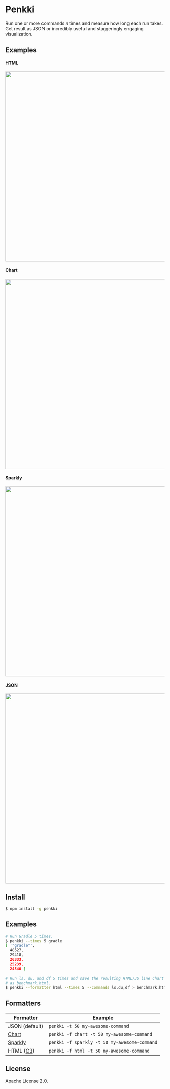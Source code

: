 Penkki
======

Run one or more commands *n* times and measure how long each run takes. Get
result as JSON or incredibly useful and staggeringly engaging visualization.

## Examples

#### HTML

<img src="https://nw.kapsi.fi/penkki-html.png" width="600px"/>

#### Chart

<img src="https://nw.kapsi.fi/penkki-chart.png" width="600px"/>

#### Sparkly

<img src="https://nw.kapsi.fi/penkki-sparkly.png" width="600px"/>

#### JSON

<img src="https://nw.kapsi.fi/penkki-json.png" width="600px"/>

## Install

```bash
$ npm install -g penkki
```

## Examples

```bash
# Run Gradle 5 times.
$ penkki --times 5 gradle
[ '"gradle"',
  48527,
  29418,
  26333,
  25239,
  24540 ]

# Run ls, du, and df 5 times and save the resulting HTML/JS line chart
# as benchmark.html.
$ penkki --formatter html --times 5 --commands ls,du,df > benchmark.html
```

## Formatters

Formatter          | Example
-------------------|----------------------------------------------
JSON (default)     | `penkki -t 50 my-awesome-command`
[Chart][chart]     | `penkki -f chart -t 50 my-awesome-command`
[Sparkly][sparkly] | `penkki -f sparkly -t 50 my-awesome-command`
HTML ([C3][c3])    | `penkki -f html -t 50 my-awesome-command`

[c3]: http://c3js.org/
[chart]: https://github.com/jstrace/chart
[sparkly]: https://github.com/sindresorhus/sparkly

## License

Apache License 2.0.
